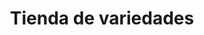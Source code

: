 ---
title: "Tienda de variedades"
url: /ciudad-satelite/tienda-de-variedades-avenida-diego-de-portugal-5/
shop: Lebensmittel
---